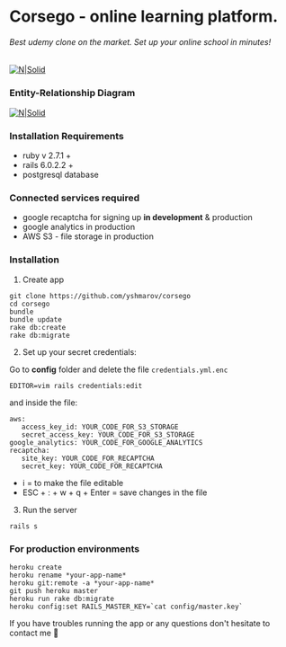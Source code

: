# Corsego - online learning platform.

###### Best udemy clone on the market. Set up your online school in minutes!

[![N|Solid](https://i.imgur.com/Hvjl2YJ.png)](https://corsego.herokuapp.com)

### Entity-Relationship Diagram

[![N|Solid](https://i.imgur.com/IIWWYxW.png)](https://corsego.herokuapp.com)

### Installation Requirements 
* ruby v 2.7.1 +
* rails 6.0.2.2 +
* postgresql database

### Connected services required
* google recaptcha for signing up **in development** & production
* google analytics in production
* AWS S3 - file storage in production

### Installation

1. Create app
```
git clone https://github.com/yshmarov/corsego
cd corsego
bundle
bundle update
rake db:create
rake db:migrate
```
2. Set up your secret credentials:

Go to **config** folder and delete the file `credentials.yml.enc`
```
EDITOR=vim rails credentials:edit
```
and inside the file:
```
aws:
   access_key_id: YOUR_CODE_FOR_S3_STORAGE
   secret_access_key: YOUR_CODE_FOR_S3_STORAGE
google_analytics: YOUR_CODE_FOR_GOOGLE_ANALYTICS
recaptcha:
   site_key: YOUR_CODE_FOR_RECAPTCHA
   secret_key: YOUR_CODE_FOR_RECAPTCHA
```
* i = to make the file editable
* ESC + : + w + q + Enter = save changes in the file

3. Run the server
```
rails s
```
### For production environments
```
heroku create
heroku rename *your-app-name*
heroku git:remote -a *your-app-name*
git push heroku master
heroku run rake db:migrate
heroku config:set RAILS_MASTER_KEY=`cat config/master.key`
```
If you have troubles running the app or any questions don't hesitate to contact me 🧐 
